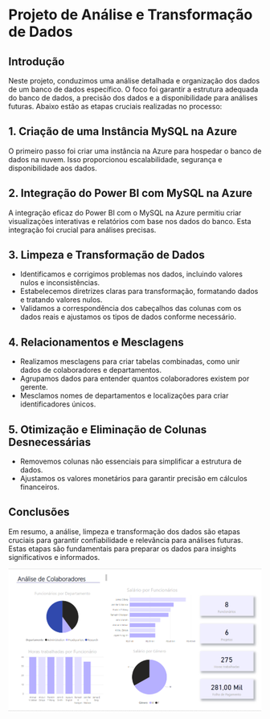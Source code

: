 # Projeto de Análise e Transformação de Dados

## Introdução

Neste projeto, conduzimos uma análise detalhada e organização dos dados de um banco de dados específico. O foco foi garantir a estrutura adequada do banco de dados, a precisão dos dados e a disponibilidade para análises futuras. Abaixo estão as etapas cruciais realizadas no processo:

## 1. Criação de uma Instância MySQL na Azure

O primeiro passo foi criar uma instância na Azure para hospedar o banco de dados na nuvem. Isso proporcionou escalabilidade, segurança e disponibilidade aos dados.

## 2. Integração do Power BI com MySQL na Azure

A integração eficaz do Power BI com o MySQL na Azure permitiu criar visualizações interativas e relatórios com base nos dados do banco. Esta integração foi crucial para análises precisas.

## 3. Limpeza e Transformação de Dados

- Identificamos e corrigimos problemas nos dados, incluindo valores nulos e inconsistências.
- Estabelecemos diretrizes claras para transformação, formatando dados e tratando valores nulos.
- Validamos a correspondência dos cabeçalhos das colunas com os dados reais e ajustamos os tipos de dados conforme necessário.

## 4. Relacionamentos e Mesclagens

- Realizamos mesclagens para criar tabelas combinadas, como unir dados de colaboradores e departamentos.
- Agrupamos dados para entender quantos colaboradores existem por gerente.
- Mesclamos nomes de departamentos e localizações para criar identificadores únicos.

## 5. Otimização e Eliminação de Colunas Desnecessárias

- Removemos colunas não essenciais para simplificar a estrutura de dados.
- Ajustamos os valores monetários para garantir precisão em cálculos financeiros.

## Conclusões

Em resumo, a análise, limpeza e transformação dos dados são etapas cruciais para garantir confiabilidade e relevância para análises futuras. Estas etapas são fundamentais para preparar os dados para insights significativos e informados.


![Texto Alternativo](https://github.com/TalitaSalless/desafio_dio_powerbi/blob/main/Relat%C3%B3rio_analise.png?raw=true)

